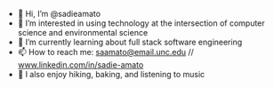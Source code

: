 - 👋 Hi, I’m @sadieamato
- 👀 I’m interested in using technology at the intersection of computer science and environmental science
- 🌱 I’m currently learning about full stack software engineering
- 📫 How to reach me: saamato@email.unc.edu // www.linkedin.com/in/sadie-amato
- 💞️ I also enjoy hiking, baking, and listening to music

<!---
sadieamato/sadieamato is a ✨ special ✨ repository because its `README.md` (this file) appears on your GitHub profile.
You can click the Preview link to take a look at your changes.
--->
